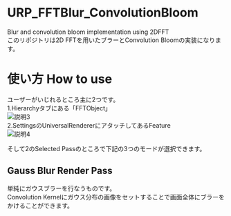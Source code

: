 # URP_FFTBlur_ConvolutionBloom 
 Blur and convolution bloom implementation using 2DFFT  
 このリポジトリは2D FFTを用いたブラーとConvolution Bloomの実装になります。  
 
# 使い方 How to use 
 ユーザーがいじれるところ主に2つです。  
 1.Hierarchyタブにある「FFTObject」  
 ![説明3](https://user-images.githubusercontent.com/44022497/230786919-4ac6aabd-bdba-4df5-b4fc-e948c3e7cf42.png)  
 2.SettingsのUniversalRendererにアタッチしてあるFeature  
 ![説明4](https://user-images.githubusercontent.com/44022497/230786923-027d994a-c45b-46ad-95b3-54b60a882aff.png)  
 
 
 
 
 そして2のSelected Passのところで下記の3つのモードが選択できます。  
 
## Gauss Blur Render Pass
 単純にガウスブラーを行なうものです。  
 Convolution Kernelにガウス分布の画像をセットすることで画面全体にブラーをかけることができます。  
 